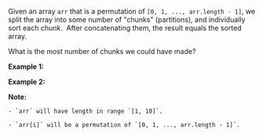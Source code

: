 
Given an array `arr` that is a permutation of `[0, 1, ..., arr.length - 1]`, we split the array into some number of &quot;chunks&quot; (partitions), and individually sort each chunk.&nbsp; After concatenating them,&nbsp;the result equals the sorted array.

What is the most number of chunks we could have made?

**Example 1:**

**Example 2:**

**Note:**

	- `arr` will have length in range `[1, 10]`.
	- `arr[i]` will be a permutation of `[0, 1, ..., arr.length - 1]`.

&nbsp;
